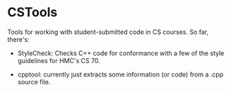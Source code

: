 CSTools
=======

Tools for working with student-submitted code in CS courses. So far, there's:

* StyleCheck: Checks C++ code for conformance with a few of the style guidelines for HMC's CS 70.

* cpptool: currently just extracts some information (or code) from a .cpp source file.
